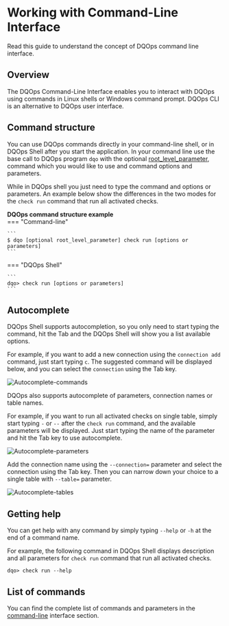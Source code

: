 # Working with Command-Line Interface
Read this guide to understand the concept of DQOps command line interface.

## Overview

The DQOps Command-Line Interface enables you to interact with DQOps using commands in Linux shells or Windows command prompt.
DQOps CLI is an alternative to DQOps user interface.

## Command structure

You can use DQOps commands directly in your command-line shell, or in DQOps Shell after you start the application. 
In your command line use the base call to DQOps program `dqo` with the optional [root_level_parameter](../command-line-interface/dqo.md),
command which you would like to use and command options and parameters. 

While in DQOps shell you just need to type the command and options or parameters. An example below show the differences in
the two modes for the `check run` command that run all activated checks.

**DQOps command structure example**  
=== "Command-line"

    ```
    $ dqo [optional root_level_parameter] check run [options or parameters]
    ```
=== "DQOps Shell"

    ```
    dqo> check run [options or parameters]
    ```

## Autocomplete

DQOps Shell supports autocompletion, so you only need to start typing the command, hit the Tab and the DQOps Shell will show you
a list available options.

For example, if you want to add a new connection using the `connection add` command, just start typing `c`.
The suggested command will be displayed below, and you can select the `connection` using the Tab key.

![Autocomplete-commands](https://dqops.com/docs/images/working-with-dqo/working-with-dqo-shell/autocomplete-commands.png)

DQOps also supports autocomplete of parameters, connection names or table names.

For example, if you want to run all activated checks on single table, simply start typing `-` or `--` after the `check run` command,
and the available parameters will be displayed. Just start typing the name of the parameter and hit the Tab key to use autocomplete.

![Autocomplete-parameters](https://dqops.com/docs/images/working-with-dqo/working-with-dqo-shell/autocomplete-parameters.png)

Add the connection name using the `--connection=` parameter and select the connection using the Tab key. Then you can narrow
down your choice to a single table with `--table=` parameter.

![Autocomplete-tables](https://dqops.com/docs/images/working-with-dqo/working-with-dqo-shell/autocomplete-tables.png)


## Getting help

You can get help with any command by simply typing `--help` or `-h` at the end of a command name.

For example, the following command in DQOps Shell displays description and all parameters for `check run` command that run
all activated checks.

```
dqo> check run --help
```

## List of commands

You can find the complete list of commands and parameters in the [command-line](../command-line-interface/index.md) interface section.


